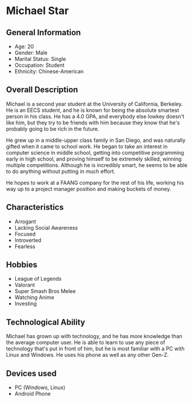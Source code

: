 # Michael Star
## General Information
- Age: 20
- Gender: Male
- Marital Status: Single
- Occupation: Student
- Ethnicity: Chinese-American

## Overall Description
Michael is a second year student at the University of California, Berkeley. He is an EECS student, and he is known for being the absolute smartest person in his class. He has a 4.0 GPA, and everybody else lowkey doesn't like him, but they try to be friends with him because they know that he's probably going to be rich in the future. 

He grew up in a middle-upper class family in San Diego, and was naturally gifted when it came to school work. He began to take an interest in computer science in middle school, getting into competitive programming early in high school, and proving himself to be extremely skilled, winning multiple competitions. Although he is incredibly smart, he seems to be able to do anything without putting in much effort.

He hopes to work at a FAANG company for the rest of his life, working his way up to a project manager position and making buckets of money.

## Characteristics
- Arrogant
- Lacking Social Awareness
- Focused
- Introverted
- Fearless

## Hobbies
- League of Legends
- Valorant
- Super Smash Bros Melee
- Watching Anime
- Investing

## Technological Ability
Michael has grown up with technology, and he has more knowledge than the average computer user. He is able to learn to use any piece of technology that's put in front of him, but he is most familiar with a PC with Linux and Windows. He uses his phone as well as any other Gen-Z.

## Devices used
- PC (Windows, Linux)
- Android Phone